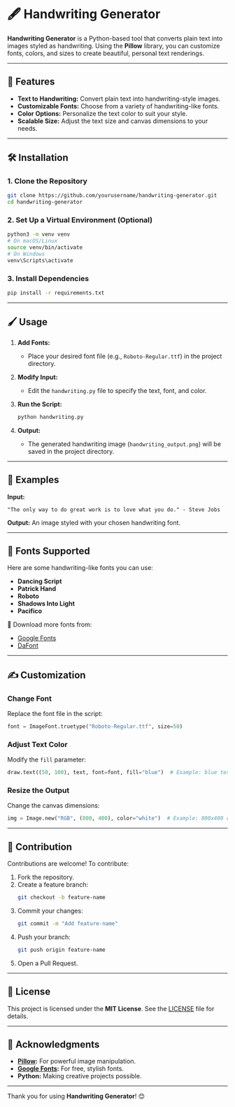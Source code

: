 # 🖋️ Handwriting Generator

**Handwriting Generator** is a Python-based tool that converts plain text into images styled as handwriting. Using the **Pillow** library, you can customize fonts, colors, and sizes to create beautiful, personal text renderings.

---

## 🚀 Features

- **Text to Handwriting:** Convert plain text into handwriting-style images.
- **Customizable Fonts:** Choose from a variety of handwriting-like fonts.
- **Color Options:** Personalize the text color to suit your style.
- **Scalable Size:** Adjust the text size and canvas dimensions to your needs.

---

## 🛠️ Installation

### 1. Clone the Repository
```bash
git clone https://github.com/yourusername/handwriting-generator.git
cd handwriting-generator
```

### 2. Set Up a Virtual Environment (Optional)
```bash
python3 -m venv venv
# On macOS/Linux
source venv/bin/activate
# On Windows
venv\Scripts\activate
```

### 3. Install Dependencies
```bash
pip install -r requirements.txt
```

---

## 🖌️ Usage

1. **Add Fonts:**
   - Place your desired font file (e.g., `Roboto-Regular.ttf`) in the project directory.

2. **Modify Input:**
   - Edit the `handwriting.py` file to specify the text, font, and color.

3. **Run the Script:**
   ```bash
   python handwriting.py
   ```

4. **Output:**
   - The generated handwriting image (`handwriting_output.png`) will be saved in the project directory.

---

## 🌟 Examples

**Input:**
```plaintext
"The only way to do great work is to love what you do." - Steve Jobs
```

**Output:**
An image styled with your chosen handwriting font.

---

## 🎨 Fonts Supported

Here are some handwriting-like fonts you can use:
- **Dancing Script**
- **Patrick Hand**
- **Roboto**
- **Shadows Into Light**
- **Pacifico**

🎯 Download more fonts from:
- [Google Fonts](https://fonts.google.com)
- [DaFont](https://www.dafont.com)

---

## ✍️ Customization

### Change Font
Replace the font file in the script:
```python
font = ImageFont.truetype("Roboto-Regular.ttf", size=50)
```

### Adjust Text Color
Modify the `fill` parameter:
```python
draw.text((50, 100), text, font=font, fill="blue")  # Example: blue text
```

### Resize the Output
Change the canvas dimensions:
```python
img = Image.new("RGB", (800, 400), color="white")  # Example: 800x400 canvas
```

---

## 🤝 Contribution

Contributions are welcome! To contribute:

1. Fork the repository.
2. Create a feature branch:
   ```bash
   git checkout -b feature-name
   ```
3. Commit your changes:
   ```bash
   git commit -m "Add feature-name"
   ```
4. Push your branch:
   ```bash
   git push origin feature-name
   ```
5. Open a Pull Request.

---

## 📜 License

This project is licensed under the **MIT License**. See the [LICENSE](LICENSE) file for details.

---

## 🙌 Acknowledgments

- **[Pillow](https://python-pillow.org/):** For powerful image manipulation.
- **[Google Fonts](https://fonts.google.com):** For free, stylish fonts.
- **Python:** Making creative projects possible.

---

Thank you for using **Handwriting Generator**! 😊
```
